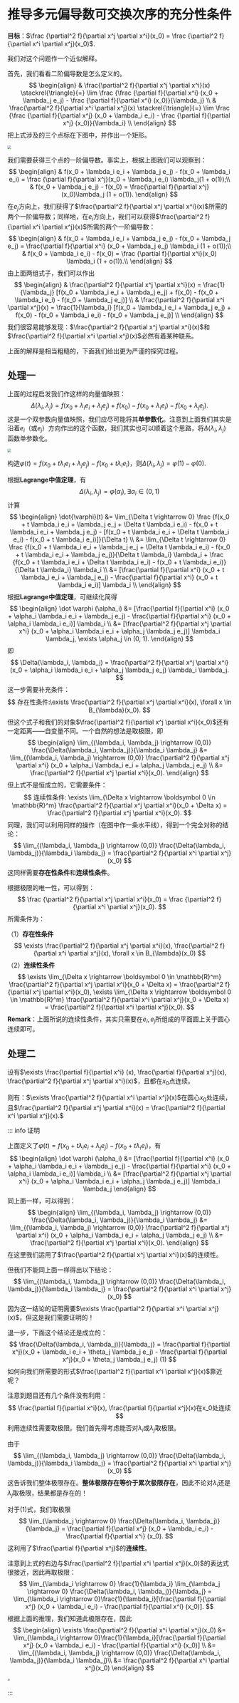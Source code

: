 # 推导多元偏导数可交换次序的充分性条件

**目标**：$\frac {\partial^2 f}{\partial x^j \partial x^i}(x_0) = \frac {\partial^2 f}{\partial x^i \partial x^j}(x_0)$.

我们对这个问题作一个近似解释。

首先，我们看看二阶偏导数是怎么定义的。
$$
\begin{align}
& \frac{\partial^2 f}{\partial x^j \partial x^i}(x) \stackrel{\triangle}{=} \lim \frac {\frac {\partial f}{\partial x^i} (x_0 + \lambda_j e_j) - \frac {\partial f}{\partial x^i} (x_0)}{\lambda_j} \\
& \frac{\partial^2 f}{\partial x^i \partial x^j}(x) \stackrel{\triangle}{=} \lim \frac {\frac {\partial f}{\partial x^j} (x_0 + \lambda_i e_i) - \frac {\partial f}{\partial x^j} (x_0)}{\lambda_i} \\
\end{align}
$$
把上式涉及的三个点标在下图中，并作出一个矩形。

<img src=".\images\示意图.png" style="zoom:50%;" />

我们需要获得三个点的一阶偏导数。事实上，根据上图我们可以观察到：
$$
\begin{align}
& f(x_0 + \lambda_i e_i + \lambda_j e_j) - f(x_0 + \lambda_i e_i) = \frac {\partial f}{\partial x^j}(x_0 + \lambda_i e_i) \lambda_j(1 + o(1));\\
& f(x_0 + \lambda_j e_j) - f(x_0) = \frac{\partial f}{\partial x^j} (x_0)\lambda_j (1 + o(1)).
\end{align}
$$
在$e_j$方向上，我们获得了$\frac{\partial^2 f}{\partial x^j \partial x^i}(x)$所需的两个一阶偏导数；同样地，在$e_i$方向上，我们可以获得$\frac{\partial^2 f}{\partial x^i \partial x^j}(x)$所需的两个一阶偏导数：
$$
\begin{align}
& f(x_0 + \lambda_i e_i + \lambda_j e_j) - f(x_0 + \lambda_j  e_j) = \frac{\partial f}{\partial x^i} (x_0 + \lambda_j e_j) \lambda_i (1 + o(1));\\
& f(x_0 + \lambda_i e_i) - f(x_0) = \frac {\partial f}{\partial x^i}(x_0) \lambda_i (1 + o(1)).\\
\end{align}
$$
由上面两组式子，我们可以作出
$$
\begin{align}
& \frac{\partial^2 f}{\partial x^j \partial x^i}(x) = \frac{1}{\lambda_j} [f(x_0 + \lambda_i e_i + \lambda_j e_j) + f(x_0) - f(x_0 + \lambda_i e_i) - f(x_0 + \lambda_j e_j)] \\
& \frac{\partial^2 f}{\partial x^i \partial x^j}(x) = \frac{1}{\lambda_i} [f(x_0 + \lambda_i e_i + \lambda_j e_j) + f(x_0) - f(x_0 + \lambda_i e_i) - f(x_0 + \lambda_j e_j)] \\
\end{align}
$$
我们很容易能够发现：$\frac{\partial^2 f}{\partial x^j \partial x^i}(x)$和$\frac{\partial^2 f}{\partial x^i \partial x^j}(x)$必然有着某种联系。

上面的解释是相当粗糙的，下面我们给出更为严谨的探究过程。

## 处理一

上面的过程启发我们作这样的向量值映照：
$$
\Delta(\lambda_i, \lambda_j) = f(x_0 + \lambda_i e_i + \lambda_j e_j) + f(x_0) - f(x_0 + \lambda_i e_i) - f(x_0 + \lambda_j e_j).
$$
这是一个双参数向量值映照，我们应尽可能将其**单参数化**。注意到上面我们其实是沿着$e_i$（或$e_j$）方向作出的这个函数，我们其实也可以顺着这个思路，将$\Delta(\lambda_i, \lambda_j)$函数单参数化。

<img src=".\images\单参数化.png" style="zoom:50%;" />

构造$\varphi(t) = f(x_0 + t \lambda_i e_i + \lambda_j e_j) - f(x_0 + t \lambda_i e_i)$，则$\Delta(\lambda_i, \lambda_j) = \varphi(1) - \varphi(0)$.

根据**Lagrange中值定理**，有
$$
\Delta(\lambda_i, \lambda_j) = \dot{\varphi} (\alpha_i), \exists \alpha_i \in (0, 1)
$$
计算
$$
\begin{align}
\dot{\varphi}(t) &= \lim_{\Delta t \rightarrow 0} \frac {f(x_0 + t \lambda_i e_i + \lambda_j e_j + \Delta t \lambda_i e_i) - f(x_0 + t \lambda_i e_i + \lambda_j e_j) - [f(x_0 + t \lambda_i e_i + \Delta t \lambda_i e_i) - f(x_0 + t \lambda_i e_i)]}{\Delta t} \\
&= \lim_{\Delta t \rightarrow 0} \frac {f(x_0 + t \lambda_i e_i + \lambda_j e_j + \Delta t \lambda_i e_i) - f(x_0 + t \lambda_i e_i + \lambda_j e_j)}{\Delta t \lambda_i} \lambda_i + \frac {f(x_0 + t \lambda_i e_i + \Delta t \lambda_i e_i) - f(x_0 + t \lambda_i e_i)}{\Delta t \lambda_i} \lambda_i \\
&= [\frac{\partial f}{\partial x^i} (x_0 + t \lambda_i e_i + \lambda_j e_j) - \frac{\partial f}{\partial x^i} (x_0 + t \lambda_i e_i)] \lambda_i \\
\end{align}
$$
根据**Lagrange中值定理**，可继续化简得
$$
\begin{align}
\dot \varphi (\alpha_i) &= [\frac{\partial f}{\partial x^i} (x_0 + \alpha_i \lambda_i e_i + \lambda_j e_j) - \frac{\partial f}{\partial x^i} (x_0 + \alpha_i \lambda_i e_i)] \lambda_i \\
&= [\frac{\partial^2 f}{\partial x^j \partial x^i} (x_0 + \alpha_i \lambda_i e_i + \alpha_j \lambda_j e_j)] \lambda_i \lambda_j, \exists \alpha_j \in (0, 1).
\end{align}
$$
即
$$
\Delta(\lambda_i, \lambda_j) = \frac{\partial^2 f}{\partial x^j \partial x^i} (x_0 + \alpha_i \lambda_i e_i + \alpha_j \lambda_j e_j) \lambda_i \lambda_j.
$$
这一步需要补充条件：
$$
存在性条件:\exists \frac{\partial^2 f}{\partial x^j \partial x^i}(x), \forall x \in B_{\lambda}(x_0).
$$
但这个式子和我们的对象$\frac{\partial^2 f}{\partial x^j \partial x^i}(x_0)$还有一定距离——自变量不同。一个自然的想法是取极限，即
$$
\begin{align}
\lim_{(\lambda_i, \lambda_j) \rightarrow (0,0)} \frac{\Delta(\lambda_i, \lambda_j)}{\lambda_i \lambda_j} &= \lim_{(\lambda_i, \lambda_j) \rightarrow (0,0)} \frac{\partial^2 f}{\partial x^j \partial x^i} (x_0 + \alpha_i \lambda_i e_i + \alpha_j \lambda_j e_j) \\
&= \frac{\partial^2 f}{\partial x^j \partial x^i}(x_0).
\end{align}
$$
但上式不是恒成立的，它需要条件：
$$
连续性条件: \exists \lim_{\Delta x \rightarrow \boldsymbol 0 \in \mathbb{R}^m} \frac{\partial^2 f}{\partial x^j \partial x^i}(x_0 + \Delta x) = \frac{\partial^2 f}{\partial x^j \partial x^i}(x_0).
$$
同理，我们可以利用同样的操作（在图中作一条水平线），得到一个完全对称的结论：
$$
\lim_{(\lambda_i, \lambda_j) \rightarrow (0,0)} \frac{\Delta(\lambda_i, \lambda_j)}{\lambda_i \lambda_j} = \frac{\partial^2 f}{\partial x^i \partial x^j}(x_0)
$$
这同样需要**存在性条件**和**连续性条件**。

根据极限的唯一性，可以得到：
$$
\frac {\partial^2 f}{\partial x^j \partial x^i}(x_0) = \frac {\partial^2 f}{\partial x^i \partial x^j}(x_0).
$$
所需条件为：

（1）**存在性条件**
$$
\exists \frac{\partial^2 f}{\partial x^j \partial x^i}(x), \frac{\partial^2 f}{\partial x^i \partial x^j}(x), \forall x \in B_{\lambda}(x_0)
$$
（2）**连续性条件**
$$
\exists \lim_{\Delta x \rightarrow \boldsymbol 0 \in \mathbb{R}^m} \frac{\partial^2 f}{\partial x^j \partial x^i}(x_0 + \Delta x) = \frac{\partial^2 f}{\partial x^j \partial x^i}(x_0), \exists \lim_{\Delta x \rightarrow \boldsymbol 0 \in \mathbb{R}^m} \frac{\partial^2 f}{\partial x^i \partial x^j}(x_0 + \Delta x) = \frac{\partial^2 f}{\partial x^i \partial x^j}(x_0).
$$
**Remark**：上面所说的连续性条件，其实只需要在$e_i, e_j$所组成的平面圆上关于圆心连续即可。

## 处理二

设有$\exists \frac{\partial f}{\partial x^i} (x), \frac{\partial f}{\partial x^j}(x), \frac{\partial^2 f}{\partial x^j \partial x^i}(x)$，且都在$x_0$点连续。

则有：$\exists \frac{\partial^2 f}{\partial x^i \partial x^j}(x)$在圆心$x_0$处连续，且$\frac{\partial^2 f}{\partial x^j \partial x^i}(x) = \frac{\partial^2 f}{\partial x^i \partial x^j}(x).$

::: info 证明

上面定义了$\varphi(t) = f(x_0 + t \lambda_i e_i + \lambda_j e_j) - f(x_0 + t \lambda_i e_i)$，有
$$
\begin{align}
\dot \varphi (\alpha_i) &= [\frac{\partial f}{\partial x^i} (x_0 + \alpha_i \lambda_i e_i + \lambda_j e_j) - \frac{\partial f}{\partial x^i} (x_0 + \alpha_i \lambda_i e_i)] \lambda_i \\
&= [\frac{\partial^2 f}{\partial x^j \partial x^i} (x_0 + \alpha_i \lambda_i e_i + \alpha_j \lambda_j e_j)] \lambda_i \lambda_j
\end{align}
$$
同上面一样，可以得到：
$$
\begin{align}
\lim_{(\lambda_i, \lambda_j) \rightarrow (0,0)} \frac{\Delta(\lambda_i, \lambda_j)}{\lambda_i \lambda_j} &= \lim_{(\lambda_i, \lambda_j) \rightarrow (0,0)} \frac{\partial^2 f}{\partial x^j \partial x^i} (x_0 + \alpha_i \lambda_i e_i + \alpha_j \lambda_j e_j) \\
&= \frac{\partial^2 f}{\partial x^j \partial x^i}(x_0).
\end{align}
$$
在这里我们运用了$\frac{\partial^2 f}{\partial x^j \partial x^i}(x)$的连续性。

但我们不能同上面一样得出以下结论：
$$
\lim_{(\lambda_i, \lambda_j) \rightarrow (0,0)} \frac{\Delta(\lambda_i, \lambda_j)}{\lambda_i \lambda_j} = \frac{\partial^2 f}{\partial x^i \partial x^j}(x_0)
$$
因为这一结论的证明需要$\exists \frac{\partial^2 f}{\partial x^i \partial x^j}(x)$，但这是我们需要证明的！

退一步，下面这个结论还是成立的：
$$
\frac{\Delta(\lambda_i, \lambda_j)}{\lambda_j} = \frac{\partial f}{\partial x^j}(x_0 + \lambda_i e_i + \theta_j \lambda_j e_j) - \frac{\partial f}{\partial x^j}(x_0 + \theta_j \lambda_j e_j) (1)
$$
如何向我们所需要的形式$\frac{\partial^2 f}{\partial x^i \partial x^j}(x)$靠近呢？

注意到题目还有几个条件没有利用：
$$
\frac{\partial f}{\partial x^i}(x), \frac{\partial f}{\partial x^j}(x)在x_0处连续
$$
利用连续性需要取极限。我们首先得考虑能否对$\lambda_i$或$\lambda_j$取极限。

由于
$$
\lim_{(\lambda_i, \lambda_j) \rightarrow (0,0)} \frac{\Delta(\lambda_i, \lambda_j)}{\lambda_i \lambda_j} = \frac{\partial^2 f}{\partial x^i \partial x^j}(x_0)
$$
这告诉我们整体极限存在。**整体极限存在等价于累次极限存在**，因此不论对$\lambda_i$还是$\lambda_j$取极限，结果都是存在的！

对于$(1)$式，我们取极限
$$
\lim_{\lambda_j \rightarrow 0} \frac{\Delta(\lambda_i, \lambda_j)}{\lambda_j} = \frac{\partial f}{\partial x^j} (x_0 + \lambda_i e_i) - \frac{\partial f}{\partial x^i} (x_0).
$$
这利用了$\frac{\partial f}{\partial x^j}$的**连续性**。

注意到上式的右边与$\frac{\partial^2 f}{\partial x^i \partial x^j}(x_0)$的表达式很接近，因此再取极限：
$$
\lim_{\lambda_i \rightarrow 0} \frac{1}{\lambda_i} \lim_{\lambda_j \rightarrow 0} \frac{\Delta(\lambda_i, \lambda_j)}{\lambda_j} = \lim_{\lambda_i \rightarrow 0}\frac{1}{\lambda_i}[\frac{\partial f}{\partial x^j} (x_0 + \lambda_i e_i) - \frac{\partial f}{\partial x^i} (x_0)].
$$
根据上面的推理，我们知道此极限存在，因此
$$
\begin{align}
\exists \frac{\partial^2 f}{\partial x^i \partial x^j}(x_0) &= \lim_{\lambda_i \rightarrow 0}\frac{1}{\lambda_i}[\frac{\partial f}{\partial x^j} (x_0 + \lambda_i e_i) - \frac{\partial f}{\partial x^i} (x_0)] \\
&= \lim_{(\lambda_i, \lambda_j) \rightarrow (0,0)} \frac{\Delta(\lambda_i, \lambda_j)}{\lambda_i \lambda_j}\\
&= \frac{\partial^2 f}{\partial x^i \partial x^j}(x_0)
\end{align}
$$
$\square$

:::